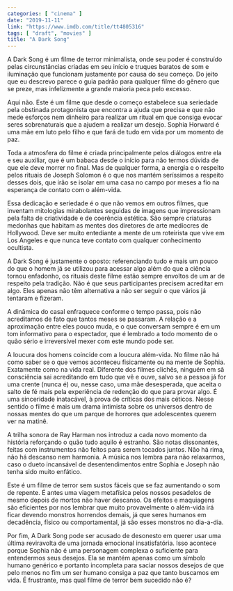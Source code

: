 ```yaml
---
categories: [ "cinema" ]
date: "2019-11-11"
link: "https://www.imdb.com/title/tt4805316"
tags: [ "draft", "movies" ]
title: "A Dark Song"
---
```

A Dark Song é um filme de terror minimalista, onde seu poder é construído pelas circunstâncias criadas em seu início e truques baratos de som e iluminação que funcionam justamente por causa do seu começo. Do jeito que eu descrevo parece o guia padrão para qualquer filme do gênero que se preze, mas infelizmente a grande maioria peca pelo excesso.

Aqui não. Este é um filme que desde o começo estabelece sua seriedade pela obstinada protagonista que encontra a ajuda que precisa e que não mede esforços nem dinheiro para realizar um ritual em que consiga evocar seres sobrenaturais que a ajudem a realizar um desejo. Sophia Horward é uma mãe em luto pelo filho e que fará de tudo em vida por um momento de paz.

Toda a atmosfera do filme é criada principalmente pelos diálogos entre ela e seu auxiliar, que é um babaca desde o início para não termos dúvida de que ele deve morrer no final. Mas de qualquer forma, a energia e o respeito pelos rituais de Joseph Solomon é o que nos mantém seríssimos a respeito desses dois, que irão se isolar em uma casa no campo por meses a fio na esperança de contato com o além-vida.

Essa dedicação e seriedade é o que não vemos em outros filmes, que inventam mitologias mirabolantes seguidas de imagens que impressionam pela falta de criatividade e de coerência estética. São sempre criaturas medonhas que habitam as mentes dos diretores de arte medíocres de Hollywood. Deve ser muito entediante a mente de um roteirista que vive em Los Angeles e que nunca teve contato com qualquer conhecimento ocultista.

A Dark Song é justamente o oposto: referenciando tudo e mais um pouco do que o homem já se utilizou para acessar algo além do que a ciência tornou enfadonho, os rituais deste filme estão sempre envoltos de um ar de respeito pela tradição. Não é que seus participantes precisem acreditar em algo. Eles apenas não têm alternativa a não ser seguir o que vários já tentaram e fizeram.

A dinâmica do casal enfraquece conforme o tempo passa, pois não acreditamos de fato que tantos meses se passaram. A relação e a aproximação entre eles pouco muda, e o que conversam sempre é em um tom informativo para o espectador, que é lembrado a todo momento de o quão sério e irreversível mexer com este mundo pode ser.

A loucura dos homens coincide com a loucura além-vida. No filme não há como saber se o que vemos aconteceu fisicamente ou na mente de Sophia. Exatamente como na vida real. Diferente dos filmes clichês, ninguém em sã consciência sai acreditando em tudo que vê e ouve, salvo se a pessoa já for uma crente (nunca é) ou, nesse caso, uma mãe desesperada, que aceita o salto de fé mais pela experiência de redenção do que para provar algo. É uma sinceridade inatacável, à prova de críticas dos mais céticos. Nesse sentido o filme é mais um drama intimista sobre os universos dentro de nossas mentes do que um parque de horrores que adolescentes querem ver na matinê.

A trilha sonora de Ray Harman nos introduz a cada novo momento da história reforçando o quão tudo aquilo é estranho. São notas dissonantes, feitas com instrumentos não feitos para serem tocados juntos. Não há rima, não há descanso nem harmonia. A música nos lembra para não relaxarmos, caso o dueto incansável de desentendimentos entre Sophia e Joseph não tenha sido muito enfático.

Este é um filme de terror sem sustos fáceis que se faz aumentando o som de repente. É antes uma viagem metafísica pelos nossos pesadelos de mesmo depois de mortos não haver descanso. Os efeitos e maquiagens são eficientes por nos lembrar que muito provavelmente o além-vida irá ficar devendo monstros horrendos demais, já que seres humanos em decadência, físico ou comportamental, já são esses monstros no dia-a-dia.

Por fim, A Dark Song pode ser acusado de desonesto em querer usar uma última reviravolta de uma jornada emocional insatisfatória. Isso acontece porque Sophia não é uma personagem complexa o suficiente para entendermos seus desejos. Ela se mantém apenas como um símbolo humano genérico e portanto incompleta para saciar nossos desejos de que pelo menos no fim um ser humano consiga a paz que tanto buscamos em vida. É frustrante, mas qual filme de terror bem sucedido não é?
